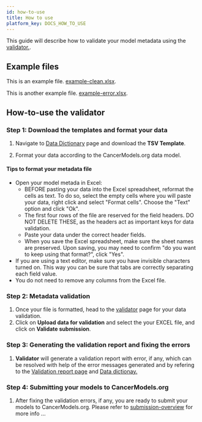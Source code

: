 ```yaml
---
id: how-to-use
title: How to use
platform_key: DOCS_HOW_TO_USE
---
```

This guide will describe how to validate your model metadata using the [validator.](/validator).


## Example files

This is an example file. [example-clean.xlsx](/assets/validation_example-clean.xlsx).

This is another example file. [example-error.xlsx](/assets/validation_example-error.xlsx).


## How-to-use the validator

### Step 1: Download the templates and format your data

1. Navigate to [Data Dictionary](/dictionary) page and download the **TSV Template**.

2. Format your data according to the CancerModels.org data model. 


#### Tips to format your metadata file

- Open your model metada in Excel:
  - BEFORE pasting your data into the Excel spreadsheet, reformat the cells as text. To do so, select the empty cells where you will paste your data, right click and select "Format cells". Choose the "Text" option and click "Ok".
  - The first four rows of the file are reserved for the field headers. DO NOT DELETE THESE, as the headers act as important keys for data validation.
  - Paste your data under the correct header fields.
  - When you save the Excel spreadsheet, make sure the sheet names are preserved. Upon saving, you may need to confirm "do you want to keep using that format?", click "Yes".
- If you are using a text editor, make sure you have invisible characters turned on. This way you can be sure that tabs are correctly separating each field value.
- You do not need to remove any columns from the Excel file. 

### Step 2: Metadata validation

1. Once your file is formatted, head to the [validator](/validator) page for your data validation.
2. Click on **Upload data for validation** and select the your EXCEL file, and click on **Validate submission**.

### Step 3: Generating the validation report and fixing the errors

1. **Validator** will generate a validation report with error, if any, which can be resolved with help of the error messages generated and by refering to the [Validation report page](/docs/validation/error-report) and [Data dictionay.](/dictionary)

### Step 4: Submitting your models to CancerModels.org

1. After fixing the validation errors, if any, you are ready to submit your models to CancerModels.org. Please refer to [submission-overview](/docs/submission/submission-overview) for more info ...

